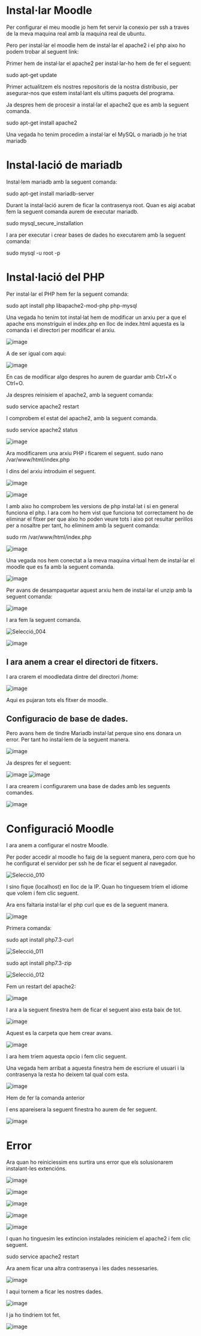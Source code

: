 # Instal·lar Moodle

Per configurar el meu moodle jo hem fet servir la conexio per ssh a traves de la meva maquina real amb la maquina real de ubuntu.

Pero per instal·lar el moodle hem de instal·lar el apache2 i el php aixo ho podem trobar al seguent link: 

Primer hem de instal·lar el apache2 per instal·lar-ho hem de fer el seguent:

sudo apt-get update

Primer actualitzem els nostres repositoris de la nostra distribusio, per asegurar-nos que estem instal·lant els ultims paquets del programa.

Ja despres hem de procesir a instal·lar el apache2 que es amb la seguent comanda.

sudo apt-get install apache2

Una vegada ho tenim procedim a instal·lar el MySQL o mariadb jo he triat mariadb

# Instal·lació de mariadb

Instal·lem mariadb amb la seguent comanda:

sudo apt-get install mariadb-server

Durant la instal·lació aurem de ficar la contrasenya root.
Quan es aigi acabat fem la seguent comanda aurem de executar mariadb.

sudo mysql_secure_installation

I ara per executar i crear bases de dades ho executarem amb la seguent comanda:

sudo mysql -u root -p

# Instal·lació del PHP

Per instal·lar el PHP hem fer la seguent comanda:

sudo apt install php libapache2-mod-php php-mysql

Una vegada ho tenim tot instal·lat hem de modificar un arxiu per a que el apache ens monstriguin el index.php en lloc de index.html aquesta es la comanda i el directori per modificar el arxiu.

![image](https://user-images.githubusercontent.com/114423315/204345223-b76feb24-533e-4fad-abad-ea59100891f7.png)

A de ser igual com aqui:

![image](https://user-images.githubusercontent.com/114423315/204345370-391d1705-1ce5-4d31-851b-5474bda52ff9.png)

En cas de modificar algo despres ho aurem de guardar amb Ctrl+X o Ctrl+O.

Ja despres reinisiem el apache2, amb la seguent comanda:

sudo service apache2 restart

I comprobem el estat del apache2, amb la seguent comanda.

sudo service apache2 status

![image](https://user-images.githubusercontent.com/114423315/204345865-f50265f0-662a-483c-9ade-69d0c819fd1b.png)

Ara modificarem una arxiu PHP i ficarem el seguent.
sudo nano /var/www/html/index.php

I dins del arxiu introduim el seguent.

![image](https://user-images.githubusercontent.com/114423315/204346603-b4dafc7d-86d4-4c5d-9b8c-901b6045f809.png)

![image](https://user-images.githubusercontent.com/114423315/204346705-67a94d8e-e1e5-4430-a958-690abb0d68e6.png)

I amb aixo ho comprobem les versions de php instal·lat i si en general funciona el php.
I ara com ho hem vist que funciona tot correctament ho de eliminar el fitxer per que aixo ho poden veure tots i aixo pot resultar perillos per a nosaltre per tant, ho eliminem amb la seguent comanda: 

sudo rm  /var/www/html/index.php

![image](https://user-images.githubusercontent.com/114423315/204151549-c9d6de24-019c-4d3e-b0f6-7c3a16946252.png)

Una vegada nos hem conectat a la meva maquina virtual hem de instal·lar el moodle que es fa amb la seguent comanda.

![image](https://user-images.githubusercontent.com/114423315/204151789-b2ba1bd3-92d4-4ef4-8da2-858b8f8cf543.png)

Per avans de desampaquetar aquest arxiu hem de instal·lar el unzip amb la seguent comanda:

![image](https://user-images.githubusercontent.com/114423315/204152706-0503face-c5c6-45dd-964b-2952817361d4.png)

I ara fem la seguent comanda.

![Selecció_004](https://user-images.githubusercontent.com/114423315/204152896-f28f43dd-92ee-4c16-845b-34897141b684.png)

![image](https://user-images.githubusercontent.com/114423315/204153267-c27bbd8c-9a43-4a56-81a9-2adf98bade50.png)

## I ara anem a crear el directori de fitxers.

I ara crarem el moodledata dintre del directori /home:

![image](https://user-images.githubusercontent.com/114423315/204153471-604376ab-edaa-4674-95f4-894fc77e3b3a.png)

Aqui es pujaran tots els fitxer de moodle.

## Configuracio de base de dades.

Pero avans hem de tindre Mariadb instal·lat perque sino ens donara un error. Per tant ho instal·lem de la seguent manera.

![image](https://user-images.githubusercontent.com/114423315/204299886-bd1d61c3-a6c4-49c6-ad7d-a666437109d7.png)

Ja despres fer el seguent:

![image](https://user-images.githubusercontent.com/114423315/204300171-313aefcd-8ead-4eb1-979f-e8903e317cdb.png)
![image](https://user-images.githubusercontent.com/114423315/204300292-7570dd03-36b3-420c-a5d2-296db47da6f8.png)

I ara crearem i configurarem una base de dades amb les seguents comandes.

![image](https://user-images.githubusercontent.com/114423315/204300749-8be810b9-6b4f-4fe6-8cfd-d3a71e45afe5.png)

# Configuració Moodle

I ara anem a configurar el nostre Moodle.

Per poder accedir al moodle ho faig de la seguent manera, pero com que ho he configurat el servidor per ssh he de ficar el seguent al navegador.

![Selecció_010](https://user-images.githubusercontent.com/114423315/204351585-815e161f-cbcb-4e43-8bca-fa954a81f7a8.png)

I sino fique (localhost) en lloc de la IP.
Quan ho tinguesem triem el idiome que volem i fem clic seguent.

Ara ens faltaria instal·lar el php curl que es de la seguent manera.

![image](https://user-images.githubusercontent.com/114423315/204352883-05b8b7bb-441f-428f-b15d-561c91298835.png)

Primera comanda:

sudo apt install php7.3-curl

![Selecció_011](https://user-images.githubusercontent.com/114423315/204352924-6b22213a-49b9-4f58-826a-ed1be3ac0c16.png)

sudo apt install php7.3-zip

![Selecció_012](https://user-images.githubusercontent.com/114423315/204353160-40c823d4-3692-4333-b654-f98171d84795.png)

Fem un restart del apache2:

![image](https://user-images.githubusercontent.com/114423315/204353577-9ce15b3d-0cec-4877-8779-f455d5a64a03.png)

I ara a la seguent finestra hem de ficar el seguent aixo esta baix de tot.

![image](https://user-images.githubusercontent.com/114423315/204354131-ffc48176-bf36-4a4a-913e-78adbf2c550d.png)

Aquest es la carpeta que hem crear avans.

![image](https://user-images.githubusercontent.com/114423315/204354632-10365401-1b73-431f-ba0b-d39ac22beb6e.png)

I ara hem triem aquesta opcio i fem clic seguent.

Una vegada hem arribat a aquesta finestra hem de escriure el usuari i la contrasenya la resta ho deixem tal qual com esta.

![image](https://user-images.githubusercontent.com/114423315/204356310-42ec9210-acc1-4dbc-bdc5-f2c862cf3dd5.png)

Hem de fer la comanda anterior

I ens apareisera la seguent finestra ho aurem de fer seguent.

![image](https://user-images.githubusercontent.com/114423315/204356638-6a10ba01-c0e2-49f7-99e4-90afe4d4ca0c.png)

# Error 

Ara quan ho reiniciessim ens surtira uns error que els solusionarem instalant-les extencións.

![image](https://user-images.githubusercontent.com/114423315/204359680-97d9a701-c24f-4c41-9e17-0a212632458d.png)

![image](https://user-images.githubusercontent.com/114423315/204359930-6e8bb1e1-2a4c-499c-989b-842d27807d91.png)

![image](https://user-images.githubusercontent.com/114423315/204360142-ca93cb93-fcb7-491d-a193-8af3cca429de.png)

![image](https://user-images.githubusercontent.com/114423315/204360299-a025ae1c-9a1b-4969-902c-3581d0a06c7c.png)

![image](https://user-images.githubusercontent.com/114423315/204360424-6c860fa0-0e23-4810-b2f7-7b5b520effed.png)

I quan ho tinguesim les extincion instalades reiniciem el apache2 i fem clic seguent.

sudo service apache2 restart

Ara anem ficar una altra contrasenya i les dades nessesaries.

![image](https://user-images.githubusercontent.com/114423315/204362285-aa500983-f924-4a31-816f-8ba1d9441ad8.png)

I aqui tornem a ficar les nostres dades.

![image](https://user-images.githubusercontent.com/114423315/204363176-b9fad785-e1a0-4b1d-9441-d72d48449a88.png)

I ja ho tindriem tot fet.

![image](https://user-images.githubusercontent.com/114423315/204363366-913c2fc9-95e3-4670-8666-2dabb92fce14.png)
